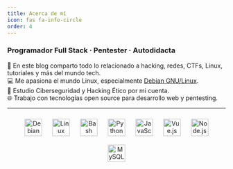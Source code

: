 ```yaml
---
title: Acerca de mí
icon: fas fa-info-circle
order: 4
---
```


### Programador Full Stack · Pentester · Autodidacta

📝 En este blog comparto todo lo relacionado a hacking, redes, CTFs, Linux, tutoriales y más del mundo tech.  
💻 Me apasiona el mundo Linux, especialmente [Debian GNU/Linux](https://www.debian.org/).  
🔐 Estudio Ciberseguridad y Hacking Ético por mi cuenta.  
🌐 Trabajo con tecnologías open source para desarrollo web y pentesting.

---

<div align="center">

<img src="https://cdn.jsdelivr.net/gh/devicons/devicon/icons/debian/debian-original.svg" alt="Debian" width="40" style="margin:10px" />
<img src="https://cdn.jsdelivr.net/gh/devicons/devicon/icons/linux/linux-original.svg" alt="Linux" width="40" style="margin:10px" />
<img src="https://cdn.jsdelivr.net/gh/devicons/devicon/icons/bash/bash-original.svg" alt="Bash" width="40" style="margin:10px" />
<img src="https://cdn.jsdelivr.net/gh/devicons/devicon/icons/python/python-original.svg" alt="Python" width="40" style="margin:10px" />
<img src="https://cdn.jsdelivr.net/gh/devicons/devicon/icons/javascript/javascript-original.svg" alt="JavaScript" width="40" style="margin:10px" />
<img src="https://cdn.jsdelivr.net/gh/devicons/devicon/icons/vuejs/vuejs-original.svg" alt="Vue.js" width="40" style="margin:10px" />
<img src="https://cdn.jsdelivr.net/gh/devicons/devicon/icons/nodejs/nodejs-original.svg" alt="Node.js" width="40" style="margin:10px" />
<img src="https://cdn.jsdelivr.net/gh/devicons/devicon/icons/mysql/mysql-original.svg" alt="MySQL" width="40" style="margin:10px" />

</div>
